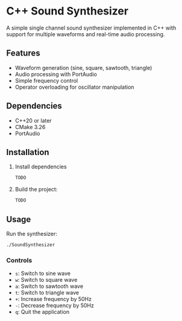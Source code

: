 # C++ Sound Synthesizer

A simple single channel sound synthesizer implemented in C++ with support for multiple waveforms and real-time audio processing.

## Features

- Waveform generation (sine, square, sawtooth, triangle)
- Audio processing with PortAudio
- Simple frequency control 
- Operator overloading for oscillator manipulation

## Dependencies

- C++20 or later
- CMake 3.26
- PortAudio 

## Installation

1. Install dependencies 
   ```bash
   TODO
   ```

2. Build the project:
   ```bash
   TODO
   ```

## Usage

Run the synthesizer:
```bash
./SoundSynthesizer
```

### Controls
- `s`: Switch to sine wave
- `w`: Switch to square wave
- `a`: Switch to sawtooth wave
- `t`: Switch to triangle wave
- `+`: Increase frequency by 50Hz
- `-`: Decrease frequency by 50Hz
- `q`: Quit the application

